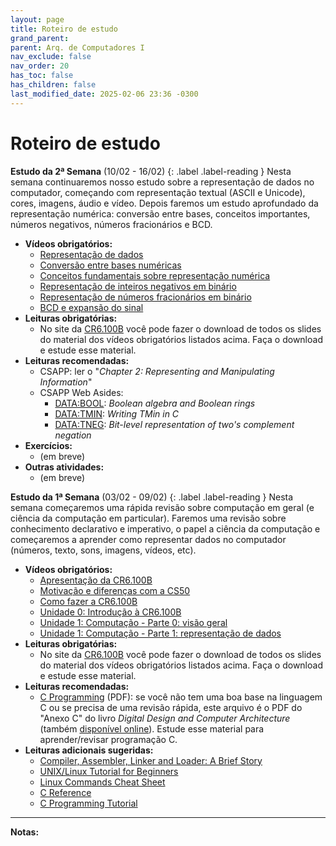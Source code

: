 ```yaml
---
layout: page
title: Roteiro de estudo
grand_parent:
parent: Arq. de Computadores I
nav_exclude: false
nav_order: 20
has_toc: false
has_children: false
last_modified_date: 2025-02-06 23:36 -0300
---
```


# Roteiro de estudo

**Estudo da 2ª Semana**<a id="re2sem"></a> (10/02 - 16/02)
{: .label .label-reading }
Nesta semana continuaremos nosso estudo sobre a representação de dados no
computador, começando com representação textual (ASCII e Unicode), cores,
imagens, áudio e vídeo. Depois faremos um estudo aprofundado da representação
numérica: conversão entre bases, conceitos importantes, números negativos,
números fracionários e BCD.

- **Vídeos obrigatórios:**
  - [Representação de dados](https://www.youtube.com/watch?v=8T_hJhYg4R0)
  - [Conversão entre bases
    numéricas](https://www.youtube.com/watch?v=7u4lJQE2xOk)
  - [Conceitos fundamentais sobre representação
    numérica](https://www.youtube.com/watch?v=MxdbxybOlmE)
  - [Representação de inteiros negativos em
    binário](https://www.youtube.com/watch?v=gLBV2iU_EbM)
  - [Representação de números fracionários em
    binário](https://www.youtube.com/watch?v=QdOMYMvn2h8)
  - [BCD e expansão do sinal](https://www.youtube.com/watch?v=8Tl0I2Ihc0w)
- **Leituras obrigatórias:**
  - No site da [CR6.100B](https://www.computacaoraiz.com.br/cr6100b/) você pode
    fazer o download de todos os slides do material dos vídeos obrigatórios
    listados acima. Faça o download e estude esse material.
- **Leituras recomendadas:**
  - CSAPP: ler o "*Chapter 2: Representing and Manipulating Information*"
  - CSAPP Web Asides:
    - [DATA:BOOL](http://csapp.cs.cmu.edu/3e/waside/waside-boolean.pdf):
      *Boolean algebra and Boolean rings*
    - [DATA:TMIN](http://csapp.cs.cmu.edu/3e/waside/waside-tmin.pdf): *Writing
      TMin in C*
    - [DATA:TNEG](http://csapp.cs.cmu.edu/3e/waside/waside-tneg.pdf): *Bit-level
      representation of two's complement negation*
- **Exercícios:**
  - (em breve)
- **Outras atividades:**
  - (em breve)


**Estudo da 1ª Semana**<a id="re1sem"></a> (03/02 - 09/02)
{: .label .label-reading }
Nesta semana começaremos uma rápida revisão sobre computação em geral (e ciência
da computação em particular). Faremos uma revisão sobre conhecimento declarativo
e imperativo, o papel a ciência da computação e começaremos a aprender como
representar dados no computador (números, texto, sons, imagens, vídeos, etc).

- **Vídeos obrigatórios:**
  - [Apresentação da CR6.100B](https://www.youtube.com/watch?v=eyph1kcLnVw)
  - [Motivação e diferenças com a
    CS50](https://www.youtube.com/watch?v=d7uDtdECwGg)
  - [Como fazer a CR6.100B](https://www.youtube.com/watch?v=an7aEc5du0o)
  - [Unidade 0: Introdução à
    CR6.100B](https://www.youtube.com/watch?v=-aY8U8s5Kv4)
  - [Unidade 1: Computação - Parte 0: visão
    geral](https://www.youtube.com/watch?v=XbuHXSoKZOM)
  - [Unidade 1: Computação - Parte 1: representação de
    dados](https://www.youtube.com/watch?v=8T_hJhYg4R0)
- **Leituras obrigatórias:**
  - No site da [CR6.100B](https://www.computacaoraiz.com.br/cr6100b/) você pode
    fazer o download de todos os slides do material dos vídeos obrigatórios
    listados acima. Faça o download e estude esse material.
- **Leituras recomendadas:**
  - [C Programming](/assets/disciplinas/arqcomp1/c_programming.pdf) (PDF): se
    você não tem uma boa base na linguagem C ou se precisa de uma revisão
    rápida, este arquivo é o PDF do "Anexo C" do livro *Digital Design and
    Computer Architecture* (também [disponível
    online](https://booksite.elsevier.com/9780128000564/index.php)). Estude esse
    material para aprender/revisar programação C.
- **Leituras adicionais sugeridas:**
  - [Compiler, Assembler, Linker and Loader: A Brief
    Story](https://www.tenouk.com/ModuleW.html)
  - [UNIX/Linux Tutorial for
    Beginners](https://info-ee.surrey.ac.uk/Teaching/Unix/) 
  - [Linux Commands Cheat
    Sheet](https://www.websentra.com/linux-commands-cheat-sheet/)
  - [C Reference](https://en.cppreference.com/w/c)
  - [C Programming
    Tutorial](http://www.cprogramming.com/tutorial/c-tutorial.html)

<!--
---

**Estudo da 2ª Semana**<a id="re2sem"></a> (05/08 - 11/08)
{: .label .label-reading }
- **Leituras obrigatórias:**
  - [Notas de aula: revisão de C](/assets/disciplinas/arqcomp1/capitulo01.pdf)
    (Capítulo 1 do livro Programming Abstractions in C)
  - [Unidade 0: Introdução à
    CR6.100B](https://www.computacaoraiz.com.br/cr6100b/unidades/0/) 
- **Vídeos obrigatórios:**
  - [Unidade 0: Introdução à
    CR6.100B](https://www.youtube.com/watch?v=-aY8U8s5Kv4) 
- **Leituras recomendadas:**
  - [C Programming](/assets/disciplinas/arqcomp1/c_programming.pdf) (PDF): este
    arquivo é o PDF do "Anexo C" do livro *Digital Design and Computer
    Architecture* (também [disponível
    online](https://booksite.elsevier.com/9780128000564/index.php))
- **Leituras adicionais sugeridas:**
  - [Compiler, Assembler, Linker and Loader: A Brief
    Story](https://www.tenouk.com/ModuleW.html) 
  - [UNIX/Linux Tutorial for
    Beginners](https://info-ee.surrey.ac.uk/Teaching/Unix/) 
  - [Linux Commands Cheat
    Sheet](https://www.websentra.com/linux-commands-cheat-sheet/) 
  - [C Programming
    Tutorial](http://www.cprogramming.com/tutorial/c-tutorial.html)
- **Exercícios obrigatórios:**
  - [Lista de Exercícios n.º
    1](/assets/disciplinas/arqcomp1/20242/exercicio01.pdf)

---

**Estudo da 3ª Semana**<a id="re3sem"></a> (12/08 - 18/08)
{: .label .label-reading }
- **Leituras obrigatórias:**
  - Notas de aula:
    - [Motivação 1:
      Introdução](/assets/disciplinas/arqcomp1/20242/1_motivacao.pdf)
    - [Motivação 2: int não é
      Z](/assets/disciplinas/arqcomp1/20242/2_int_nao_e_z.pdf)
    - [Motivação 3: Olá,
      mundo!](/assets/disciplinas/arqcomp1/20242/3_ola_mundo.pdf)
    - [Motivação 4: Memória](/assets/disciplinas/arqcomp1/20242/4_memoria.pdf)
    - [Motivação 5: Entrada e
      Saída](/assets/disciplinas/arqcomp1/20242/5_entrada_saida_rede.pdf)
    - [Cap. 1: Abstrações e Tecnologias (1.1 até
      1.3)](/assets/disciplinas/arqcomp1/20242/cap01a.pdf) 
  - Outras:
    - [Unidade 1: Fundamentos da
      Computação](https://www.computacaoraiz.com.br/cr6100b/unidades/1/) 
- **Vídeos obrigatórios:**
  - Unidade 1: Fundamentos da Computação: assistir os seguintes vídeos
    (assista aos vídeos várias vezes até que você consiga entender tudo;
    na página da CR6.100B você pode fazer o download dos slides
    correspondentes a cada vídeo):
    - [Parte 0: Visão Geral](https://www.youtube.com/watch?v=XbuHXSoKZOM)
    - [Parte 1: O que é ciência da
      computação](https://www.youtube.com/watch?v=qzxw-Tm8UgI) 
    - [Parte 2: Representação de
      dados](https://www.youtube.com/watch?v=8T_hJhYg4R0) 
    - [Parte 2, Anexo 1: Conversão entre
      bases](https://www.youtube.com/watch?v=7u4lJQE2xOk) 
    - [Parte 2, Anexo 2: Outros
      conceitos](https://www.youtube.com/watch?v=MxdbxybOlmE) 
    - [Parte 2, Anexo 3: Binários
      negativos](https://www.youtube.com/watch?v=gLBV2iU_EbM) 
    - [Parte 2, Anexo 4: Binários
      fracionários](https://www.youtube.com/watch?v=QdOMYMvn2h8) 
    - [Parte 2, Anexo 5: BCD](https://www.youtube.com/watch?v=8Tl0I2Ihc0w)
- **Leituras recomendadas:**
  - (nada para essa semana)
- **Exercícios:**
  - (nada para essa semana)

---

**Estudo da 4ª Semana**<a id="re4sem"></a> (19/08 - 25/08)
{: .label .label-reading }
- **Leituras obrigatórias:**
  - Notas de aula:
    - [Cap. 1: Abstrações e Tecnologias (1.4 até
      1.5)](/assets/disciplinas/arqcomp1/20242/cap01b.pdf) 
    - [Cap. 1: Abstrações e Tecnologias
      (1.6)](/assets/disciplinas/arqcomp1/20242/cap01c.pdf) 
  - Outras:
    - [Unidade 1: Fundamentos da
      Computação](https://www.computacaoraiz.com.br/cr6100b/unidades/1/) 
- **Vídeos obrigatórios:**
  - Unidade 1: Fundamentos da Computação: assistir os seguintes vídeos
    (assista aos vídeos várias vezes até que você consiga entender tudo;
    na página da CR6.100B você pode fazer o download dos slides
    correspondentes a cada vídeo):
    - [Parte 3: Algoritmos](https://www.youtube.com/watch?v=NIy_YxAS570)
    - [Parte 4: Pensamento
      computacional](https://www.youtube.com/watch?v=w4XK1nY-pMc) 
    - [Parte 5: Abstração](https://www.youtube.com/watch?v=pPNKC6ii8cE)
- **Leituras recomendadas:**
  - (nada para essa semana)
- **Exercícios:**
  - (nada para essa semana)

---

**Estudo da 5ª Semana**<a id="re5sem"></a> (26/08 - 01/09)
{: .label .label-reading }
- **Leituras obrigatórias:**
  - Notas de aula:
    - [Cap. 1: Abstrações e Tecnologias
      (1.6)](/assets/disciplinas/arqcomp1/20242/cap01c.pdf)
    - [Fundamentos Físicos da
      Computação](/assets/disciplinas/arqcomp1/20242/fund_fisicos.pdf) 
- **Vídeos obrigatórios:**
    - [Circuit Energy doesn't FLOW the way you
      THINK!](https://www.youtube.com/watch?v=C7tQJ42nGno) 
    - [The Big Misconception About
      Electricity](https://www.youtube.com/watch?v=bHIhgxav9LY) 
    - [How Electricity Actually
      Works](https://www.youtube.com/watch?v=oI_X2cMHNe0) 
- **Leituras recomendadas:**
  - (nada para essa semana)
- **Exercícios:**
  - (nada para essa semana)

---

**Estudo da 6ª Semana**<a id="re6sem"></a>
{: .label .label-reading }
- **Leituras obrigatórias:**
  - Notas de aula:
    - [Cap. 2: Instruções: a linguagem do
      computador (2.1, 2.2 e
      2.3)](/assets/disciplinas/arqcomp1/20242/cap02a.pdf) (estudar até chegar
      nas instruções de memória)
    - [Fundamentos Físicos da
      Computação](/assets/disciplinas/arqcomp1/20242/fund_fisicos.pdf) 
- **Vídeos obrigatórios:**
    - [Circuit Energy doesn't FLOW the way you
      THINK!](https://www.youtube.com/watch?v=C7tQJ42nGno) 
    - [The Big Misconception About
      Electricity](https://www.youtube.com/watch?v=bHIhgxav9LY) 
    - [How Electricity Actually Works](https://www.youtube.com/watch?v=oI_X2cMHNe0)
- **Leituras recomendadas:**
  - (nada para essa semana)
- **Exercícios:**
  - [Exercício sobre
    Eletricidade](/assets/disciplinas/arqcomp1/20242/eletricidade.pdf) 

---

**Estudo da 7ª Semana**<a id="re7sem"></a> (09/09 - 15/09)
{: .label .label-reading }
- **Leituras obrigatórias:**
  - Notas de aula:
    - [Cap. 2: Instruções: a linguagem do
      computador (2.1, 2.2 e
      2.3)](/assets/disciplinas/arqcomp1/20242/cap02a.pdf) (estudar o resto)
    - [Fundamentos Físicos da
      Computação](/assets/disciplinas/arqcomp1/20242/fund_fisicos.pdf) 
- **Vídeos obrigatórios:**
    - [Circuit Energy doesn't FLOW the way you
      THINK!](https://www.youtube.com/watch?v=C7tQJ42nGno) 
    - [The Big Misconception About
      Electricity](https://www.youtube.com/watch?v=bHIhgxav9LY) 
    - [How Electricity Actually
      Works](https://www.youtube.com/watch?v=oI_X2cMHNe0)
- **Leituras recomendadas:**
  - (nada para essa semana)
- **Exercícios:**
  - [Exercício sobre
    Eletricidade](/assets/disciplinas/arqcomp1/20242/eletricidade.pdf) 

---

**Estudo da 8ª Semana**<a id="re8sem"></a> (16/09 - 22/09)
{: .label .label-reading }
- **Leituras obrigatórias:**
  - Notas de aula:
    - [Cap. 2: Instruções: a linguagem do
      computador (2.5)](/assets/disciplinas/arqcomp1/20242/cap02c.pdf)
    - [Fundamentos Físicos da
      Computação](/assets/disciplinas/arqcomp1/20242/fund_fisicos.pdf)
- **Vídeos obrigatórios:**
  - (nada para essa semana)
- **Leituras recomendadas:**
  - Familiarize-se com a documentação do RISC-V, principalmente com os cartões
    de referência rápida, que estão na seção de recursos da disciplina.
- **Exercícios:**
  - (nada para essa semana)

---

**Estudo da 9ª Semana:**<a id="re9sem"></a> (23/09 - 29/09)
{: .label .label-reading }
- **InovaWeek**: devido à realização do InovaWeek não teremos atividades em sala
  de aula nesta semana. Cada aluno deve realizar o trabalho do InovaWeek
  conforme estipulado no Portal do Aluno.

---

**Estudo da 10ª Semana**<a id="re10sem"></a> (30/09 - 06/10)
{: .label .label-reading }
- **Leituras obrigatórias:**
  - [Apostila: Curso Básico de
    Arduino](/assets/arduino/apostila_curso_basico_de_arduino.pdf): conforme
    visto nas aulas práticas sobre introdução aos microcontroladores, você deve
    estudar os capítulos 1, 2, 3, 4 e 5 desta apostila, para aprender o que é o
    Arduino, como instalar o ambiente de desenvolvimento, a linguagem de
    programação (que é, basicamente C/C++) e como criar seus primeiros
    programas.
- **Vídeos obrigatórios:**
  - (nada para essa semana)
- **Leituras recomendadas:**
  - (nada para essa semana)
- **Exercícios:**
  - Faremos, em sala de aula, um exercício de revisão para a AV-1 (que será
    realizada na próxima semana). Esse exercício envolverá todo o conteúdo da
    matéria e abordará tópicos tais como: assembly RISC-V, IEEE-754,
    representação de binários negativos e fracionários e outros assuntos.

---

**11ª Semana: AV1**<a id="re11sem"></a> (07/10 - 13/10)
{: .label .label-red }
- **Avaliação Bimestral AV1:** esta semana é dedicada à realização da 1ª
  avaliação bimestral, a AV1, e, portanto, não há conteúdo novo a ser
  estudado. O conteúdo da AV1 corresponde a toda a matéria das semanas 1 a 10,
  ou seja, tudo o que foi visto no bimestre, incluindo:
  - Todo conteúdo dado em sala de aula
  - Todo conteúdo de estudo indicado neste roteiro
  - Todo conteúdo dos vídeos obrigatórios indicados neste roteiro
- A prova terá 60 questões objetivas, e será feira em duplas.
- Venha bem preparado! A prova é **extensa** e não é fácil!
- Siga todas as normas de **integridade acadêmica** da disciplina pois alunos
  flagrados com qualquer tipo de cola terão a AV1 zerada imediatamente e serão
  encaminhados para a coordenação para as medidas disciplinares conforme o
  regimento da UVV.
- O professor determinará o assento de cada aluno.

{: .vermelho-title }
> Os celulares serão recolhidos pelo professor!
>
> Antes do início da prova o professor **recolherá todos os celulares** de todos
> os alunos, **sem exceções**. O aluno só receberá a prova mediante a entrega do
> celular, desligado. Os celulares serão identificados e ficarão sob a posse do
> professor durante a prova. Ao terminar e entregar a prova, o professor
> devolverá o celular.
>
> Alunos que não entregarem o celular e forem flagrados utilizando o aparelho
> para colar na prova, serão **REPROVADOS IMEDIATA E AUTOMATICAMENTE** na
> disciplina, sem chance de discussão. Evite problemas: **entregue seu celular
> desligado** no início da prova.

---

**Estudo da 12ª Semana**<a id="re12sem"></a> (14/10 - 20/10)
{: .label .label-reading }
- **NÃO HAVERÁ AULA**: em virtude do feriado do dia do professor, não haverá
  aula e nenhum conteúdo a ser estudado nesta semana.

---

**Estudo da 13ª Semana**<a id="re13sem"></a> (21/10 - 27/10)
{: .label .label-reading }
- **Leituras obrigatórias:**
  - Notas de aula:
    - [Arquitetura da Memória](/assets/disciplinas/arqcomp1/20242/memoria.pdf)
    - [Apostila: Curso Básico de
    Arduino](/assets/arduino/apostila_curso_basico_de_arduino.pdf): conforme
    visto nas aulas práticas sobre introdução aos microcontroladores, você deve
    estudar os capítulos 1, 2, 3, 4 e 5 desta apostila, para aprender o que é o
    Arduino, como instalar o ambiente de desenvolvimento, a linguagem de
    programação (que é, basicamente C/C++) e como criar seus primeiros
    programas.
- **Vídeos obrigatórios:**
  - (nada para essa semana)
- **Leituras recomendadas:**
  - (nada para essa semana)
- **Exercícios:**
  - (nada para essa semana)

---

**Estudo da 14ª Semana**<a id="re14sem"></a> (28/10 - 03/11)
{: .label .label-reading }
- **Leituras obrigatórias:**
  - Notas de aula:
    - [Arquitetura da Memória](/assets/disciplinas/arqcomp1/20242/memoria.pdf)
- **Vídeos obrigatórios:**
  - [Documentário Transistores - parte
    01](https://www.youtube.com/watch?v=nP9loZiQ8ZU) 
  - [Documentário Transistores - parte
    02](https://www.youtube.com/watch?v=VZkJD_MD7Qs) 
  - [Documentário Transistores - parte
    03](https://www.youtube.com/watch?v=jtJStZn-P_M)
  - [Transístor Explicado](https://www.youtube.com/watch?v=JROzWgqDZrQ)
  - [A peça que encolheu o
    computador](https://www.youtube.com/watch?v=sS7r7a-6SO0)
  - [A história do transístor](https://www.youtube.com/watch?v=fmuIEI2mBlM)
  - [A maior invenção da
    humanidade](https://www.youtube.com/watch?v=vYIVtOB-4xQ&t)
  - [Como um transístor funciona?](https://www.youtube.com/watch?v=IcrBqCFLHIY)
  - [A criação dos processadores
    explicada](https://www.youtube.com/watch?v=CiMnb06C4po) 
  - [Veja como é feito um chip](https://www.youtube.com/watch?v=AuUOrrW8YOU)
  - [Como os microchips são
    feitos?](https://www.youtube.com/watch?v=Xos17z1sn3Y)
- **Leituras recomendadas:**
  - (nada para essa semana)
- **Exercícios:**
  - Exercício EAD para entrega no Portal do Aluno (prazo: 15/11/2024, 23:59h)
    - [Exercício sobre
      Transístores](/assets/disciplinas/arqcomp1/20242/transistor.pdf)
  - Exercícios no Laboratório de Hardware:
    - [Apostila: Curso Básico de
      Arduino](/assets/arduino/apostila_curso_basico_de_arduino.pdf): exercícios
      6.3.6, 6.3.7, 7.1, 7.2, 7.4, 8.3, 9.1, 10.1 e 10.3;
    - [Apostila: Arduino
      Maker](/assets/arduino/apostila_eletrogate_05_arduino_maker.pdf):
      exercício 8.

<!--
---

**Estudo da 15ª Semana**<a id="re15sem"></a>
{: .label .label-reading }

---

**Estudo da 16ª Semana**<a id="re16sem"></a>
{: .label .label-reading }

---

**Estudo da 17ª Semana**<a id="re17sem"></a>
{: .label .label-reading }

---

**Estudo da 18ª Semana**<a id="re18sem"></a>
{: .label .label-reading }

---

**Estudo da 19ª Semana**<a id="re19sem"></a>
{: .label .label-reading }

---

**20ª Semana: AV2**<a id="re20sem"></a>
{: .label .label-reading }

-->

---
**Notas:**
